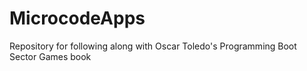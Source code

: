 # MicrocodeApps
Repository for following along with Oscar Toledo's Programming Boot Sector Games book
